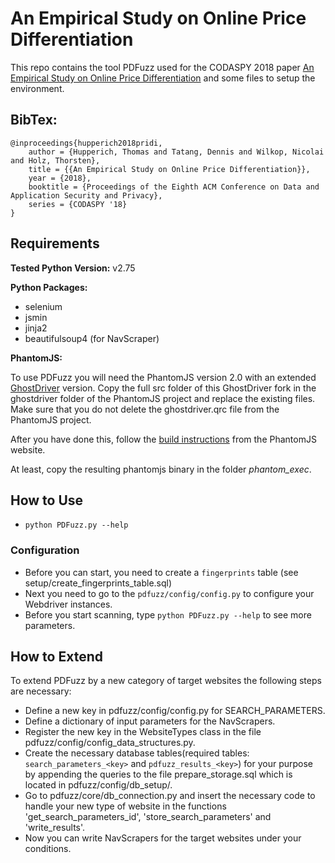 # An Empirical Study on Online Price Differentiation

This repo contains the tool PDFuzz used for the CODASPY 2018 paper [An Empirical Study on Online Price Differentiation](https://www.syssec.rub.de/media/emma/veroeffentlichungen/2018/04/24/codaspy18_pridi.pdf) and some files to setup the environment.

## BibTex:
```
@inproceedings{hupperich2018pridi,
    author = {Hupperich, Thomas and Tatang, Dennis and Wilkop, Nicolai and Holz, Thorsten},
    title = {{An Empirical Study on Online Price Differentiation}},
    year = {2018},
    booktitle = {Proceedings of the Eighth ACM Conference on Data and Application Security and Privacy},
    series = {CODASPY '18}
}
```

## Requirements

**Tested Python Version:** v2.75

**Python Packages:**

 * selenium
 * jsmin
 * jinja2
 * beautifulsoup4 (for NavScraper)

**PhantomJS:**

To use PDFuzz you will need the PhantomJS version 2.0 with an extended [GhostDriver](https://github.com/nico101/ghostdriver) version. Copy the full src folder of this GhostDriver fork in the ghostdriver folder of the PhantomJS project and replace the existing files. Make sure that you do not delete the ghostdriver.qrc file from the PhantomJS project.

After you have done this, follow the [build instructions](http://phantomjs.org/build.html) from the PhantomJS website.

At least, copy the resulting phantomjs binary in the folder *phantom_exec*.


## How to Use

 * `python PDFuzz.py --help`

### Configuration

 * Before you can start, you need to create a `fingerprints` table (see setup/create_fingerprints_table.sql)
 * Next you need to go to the `pdfuzz/config/config.py` to configure your Webdriver instances.
 * Before you start scanning, type `python PDFuzz.py --help` to see more parameters.


## How to Extend

To extend PDFuzz by a new category of target websites the following steps are necessary:

 * Define a new key in pdfuzz/config/config.py for SEARCH_PARAMETERS.
 * Define a dictionary of input parameters for the NavScrapers.
 * Register the new key in the WebsiteTypes class in the file pdfuzz/config/config_data_structures.py.
 * Create the necessary database tables(required tables: `search_parameters_<key>` and `pdfuzz_results_<key>`) for your purpose by appending the queries to the file prepare_storage.sql which is located in pdfuzz/config/db_setup/.
 * Go to pdfuzz/core/db_connection.py and insert the necessary code to handle your new type of website in the functions 'get_search_parameters_id', 'store_search_parameters' and 'write_results'.
 * Now you can write NavScrapers for the target websites under your conditions.
